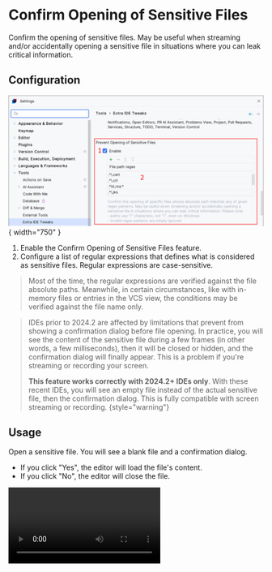 <show-structure for="chapter,procedure,tab,def"/>

# Confirm Opening of Sensitive Files

Confirm the opening of sensitive files. May be useful when streaming and/or accidentally opening a sensitive file in situations where you can leak critical information.

## Configuration

![](../../images/extra-ide-tweaks/extra-ide-tweaks-prevent-opening-sensitive-files-cfg.png){ width="750" }

1. Enable the Confirm Opening of Sensitive Files feature.
2. Configure a list of regular expressions that defines what is considered as sensitive files. Regular expressions are case-sensitive.

> Most of the time, the regular expressions are verified against the file absolute paths. Meanwhile, in certain circumstances, like with in-memory files or entries in the VCS view, the conditions may be verified against the file name only.

> IDEs prior to 2024.2 are affected by limitations that prevent from showing a confirmation dialog before file opening. In practice, you will see the content of the sensitive file during a few frames (in other words, a few milliseconds), then it will be closed or hidden, and the confirmation dialog will finally appear. This is a problem if you're streaming or recording your screen.
> 
> **This feature works correctly with 2024.2+ IDEs only**. With these recent IDEs, you will see an empty file instead of the actual sensitive file, then the confirmation dialog. This is fully compatible with screen streaming or recording.
{style="warning"}

## Usage

Open a sensitive file. You will see a blank file and a confirmation dialog.

- If you click "Yes", the editor will load the file's content.  
- If you click "No", the editor will close the file.

<video src="../../images/extra-ide-tweaks/extra-ide-tweaks-prevent-opening-sensitive-files.mp4" preview-src="../../images/extra-ide-tweaks/extra-ide-tweaks-prevent-opening-sensitive-files.png"/>
